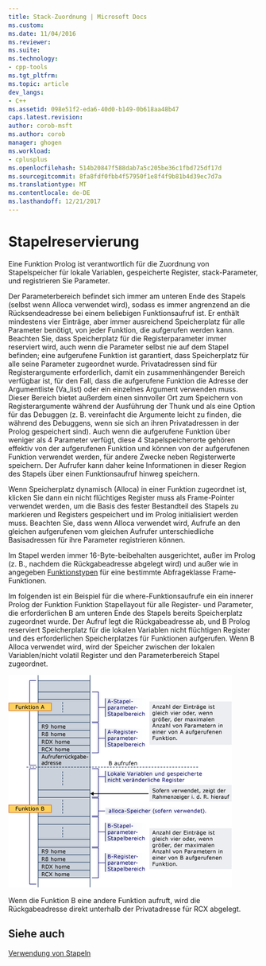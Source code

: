 ```yaml
---
title: Stack-Zuordnung | Microsoft Docs
ms.custom: 
ms.date: 11/04/2016
ms.reviewer: 
ms.suite: 
ms.technology:
- cpp-tools
ms.tgt_pltfrm: 
ms.topic: article
dev_langs:
- C++
ms.assetid: 098e51f2-eda6-40d0-b149-0b618aa48b47
caps.latest.revision: 
author: corob-msft
ms.author: corob
manager: ghogen
ms.workload:
- cplusplus
ms.openlocfilehash: 514b20847f588dab7a5c205be36c1fbd725df17d
ms.sourcegitcommit: 8fa8fdf0fbb4f57950f1e8f4f9b81b4d39ec7d7a
ms.translationtype: MT
ms.contentlocale: de-DE
ms.lasthandoff: 12/21/2017
---
```

# <a name="stack-allocation"></a>Stapelreservierung
Eine Funktion Prolog ist verantwortlich für die Zuordnung von Stapelspeicher für lokale Variablen, gespeicherte Register, stack-Parameter, und registrieren Sie Parameter.  
  
 Der Parameterbereich befindet sich immer am unteren Ende des Stapels (selbst wenn Alloca verwendet wird), sodass es immer angrenzend an die Rücksendeadresse bei einem beliebigen Funktionsaufruf ist. Er enthält mindestens vier Einträge, aber immer ausreichend Speicherplatz für alle Parameter benötigt, von jeder Funktion, die aufgerufen werden kann. Beachten Sie, dass Speicherplatz für die Registerparameter immer reserviert wird, auch wenn die Parameter selbst nie auf dem Stapel befinden; eine aufgerufene Funktion ist garantiert, dass Speicherplatz für alle seine Parameter zugeordnet wurde. Privatadressen sind für Registerargumente erforderlich, damit ein zusammenhängender Bereich verfügbar ist, für den Fall, dass die aufgerufene Funktion die Adresse der Argumentliste (Va_list) oder ein einzelnes Argument verwenden muss. Dieser Bereich bietet außerdem einen sinnvoller Ort zum Speichern von Registerargumente während der Ausführung der Thunk und als eine Option für das Debuggen (z. B. vereinfacht die Argumente leicht zu finden, die während des Debuggens, wenn sie sich an ihren Privatadressen in der Prolog gespeichert sind). Auch wenn die aufgerufene Funktion über weniger als 4 Parameter verfügt, diese 4 Stapelspeicherorte gehören effektiv von der aufgerufenen Funktion und können von der aufgerufenen Funktion verwendet werden, für andere Zwecke neben Registerwerte speichern.  Der Aufrufer kann daher keine Informationen in dieser Region des Stapels über einen Funktionsaufruf hinweg speichern.  
  
 Wenn Speicherplatz dynamisch (Alloca) in einer Funktion zugeordnet ist, klicken Sie dann ein nicht flüchtiges Register muss als Frame-Pointer verwendet werden, um die Basis des fester Bestandteil des Stapels zu markieren und Registers gespeichert und im Prolog initialisiert werden muss. Beachten Sie, dass wenn Alloca verwendet wird, Aufrufe an den gleichen aufgerufenen vom gleichen Aufrufer unterschiedliche Basisadressen für ihre Parameter registrieren können.  
  
 Im Stapel werden immer 16-Byte-beibehalten ausgerichtet, außer im Prolog (z. B., nachdem die Rückgabeadresse abgelegt wird) und außer wie in angegeben [Funktionstypen](../build/function-types.md) für eine bestimmte Abfrageklasse Frame-Funktionen.  
  
 Im folgenden ist ein Beispiel für die where-Funktionsaufrufe ein ein innerer Prolog der Funktion Funktion Stapellayout für alle Register- und Parameter, die erforderlichen B am unteren Ende des Stapels bereits Speicherplatz zugeordnet wurde. Der Aufruf legt die Rückgabeadresse ab, und B Prolog reserviert Speicherplatz für die lokalen Variablen nicht flüchtigen Register und des erforderlichen Speicherplatzes für Funktionen aufgerufen. Wenn B Alloca verwendet wird, wird der Speicher zwischen der lokalen Variablen/nicht volatil Register und den Parameterbereich Stapel zugeordnet.  
  
 ![AMD-Konvertierungsbeispiel](../build/media/vcamd_conv_ex_5.png "vcAmd_conv_ex_5")  
  
 Wenn die Funktion B eine andere Funktion aufruft, wird die Rückgabeadresse direkt unterhalb der Privatadresse für RCX abgelegt.  
  
## <a name="see-also"></a>Siehe auch  
 [Verwendung von Stapeln](../build/stack-usage.md)